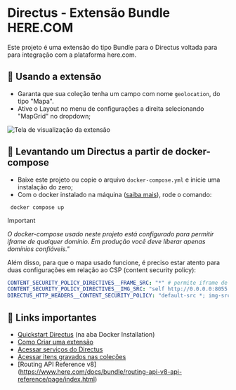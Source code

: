 # Directus - Extensão Bundle HERE.COM

Este projeto é uma extensão do tipo Bundle para o Directus voltada para para integração com a plataforma here.com.

## 💎 Usando a extensão

- Garanta que sua coleção tenha um campo com nome `geolocation`, do tipo "Mapa".
- Ative o Layout no menu de configurações a direita selecionando "MapGrid" no dropdown;

![Tela de visualização da extensão](docs/tela.jpg)

##  🚀  Levantando um Directus a partir de docker-compose

- Baixe este projeto ou copie o arquivo `docker-compose.yml` e inicie uma instalação do zero;
- Com o docker instalado na máquina ([saiba mais](https://docs.docker.com/get-docker/)), rode o comando:
```
 docker compose up
```


> [!IMPORTANT] 
> _O docker-compose usado neste projeto está configurado para permitir iframe de qualquer domínio. Em produção você deve liberar apenas domínios confiáveis."_
>
> Além disso, para que o mapa usado funcione, é preciso estar atento para duas configurações em relação ao CSP (content security policy): 
 ```yaml
CONTENT_SECURITY_POLICY_DIRECTIVES__FRAME_SRC: "*" # permite iframe de qualquer domínio
CONTENT_SECURITY_POLICY_DIRECTIVES__IMG_SRC: "self http://0.0.0.0:8055 https: https://*.tile.openstreetmap.org data:" # permite imagens do mapa
DIRECTUS_HTTP_HEADERS__CONTENT_SECURITY_POLICY: "default-src *; img-src * 'self' data: https:; script-src 'self' 'unsafe-inline' 'unsafe-eval' *; style-src 'self' 'unsafe-inline' *" # define uma política global de segurança para sua aplicação através do cabeçalho HTTP Content-Security-Policy
```

## 📌 Links importantes

- [Quickstart Directus](https://docs.directus.io/getting-started/quickstart.html) (na aba Docker Installation)
- [Como Criar uma extensão](https://docs.directus.io/extensions/creating-extensions.html) 
- [Acessar serviços do Directus](https://docs.directus.io/extensions/services/introduction.html)
- [Acessar itens gravados nas coleções](https://docs.directus.io/extensions/services/accessing-items.html) 
- [Routing API Reference v8] (https://www.here.com/docs/bundle/routing-api-v8-api-reference/page/index.html)
